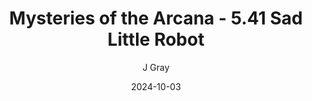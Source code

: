 ---
title: 'Mysteries of the Arcana - 5.41 Sad Little Robot'
alt: 'Mysteries of the Arcana'
date: '2024-10-03'
author: 'J Gray'
artist: 'Keira'
---